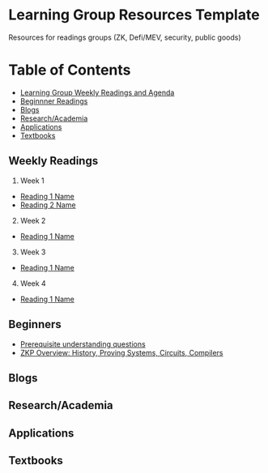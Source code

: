 # Learning Group Resources Template
Resources for readings groups (ZK, Defi/MEV, security, public goods)

Table of Contents
=================
- [Learning Group Weekly Readings and Agenda](#weekly-readings)
- [Beginnner Readings](#beginner)
- [Blogs](#blogs)
- [Research/Academia](#research/academia)
- [Applications](#applications)
- [Textbooks](#textbooks)
## Weekly Readings
1. Week 1
  - [Reading 1 Name](link)
  - [Reading 2 Name](https://zkp.science)
2. Week 2
  - [Reading 1 Name](link)
3. Week 3
  - [Reading 1 Name](link)
4. Week 4
  - [Reading 1 Name](link)
## Beginners
- [Prerequisite understanding questions](https://0xparc.notion.site/Prerequisite-understanding-questions-c5ebb77a5cc049f39577ec9a7fb7b22c)
- [ZKP Overview: History, Proving Systems, Circuits, Compilers](https://zkp.science)
## Blogs
## Research/Academia
## Applications
## Textbooks
